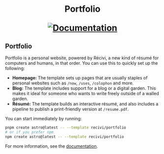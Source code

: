 <h1 align="center">
  Portfolio

  <p align="center">
    <a href="https://recivi.pages.dev/">
      <img src="https://img.shields.io/badge/docs-recivi.pages.dev-blue" alt="Documentation"/>
    </a>
	</p>
</h1>

## Portfolio

Portfolio is a personal website, powered by Récivi, a new kind of résumé for
computers and humans, in that order. You can use this to quickly set up the
following:

- **Homepage:** The template sets up pages that are usually staples of personal websites
such as `/now`, `/uses`, `/colophon` and more.
- **Blog:** The template includes support for a blog or a digital garden. This makes it
ideal for someone who wants to write freely outside of a walled garden.
- **Résumé:** The template builds an interactive résumé, and also includes a pipeline to
publish a print-friendly version at `/resume.pdf`.

You can start immediately by running:

```bash
pnpm create astro@latest -- --template recivi/portfolio
# or if you prefer npm
npm create astro@latest -- --template recivi/portfolio
```

For more information, see the [documentation](https://recivi.pages.dev/).
